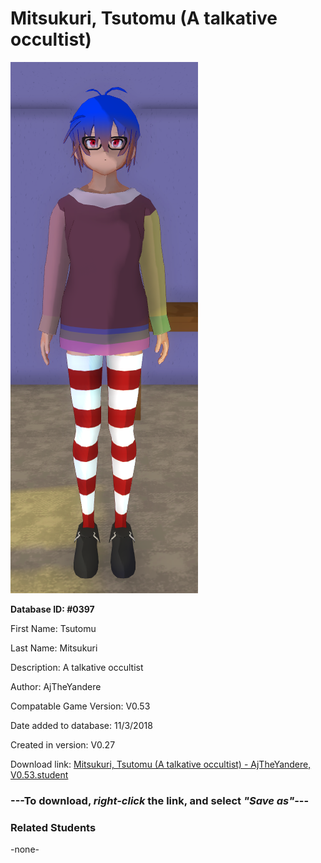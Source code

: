 # Mitsukuri, Tsutomu (A talkative occultist)

<img src="../../Files/Images/Mitsukuri, Tsutomu (A talkative occultist).png" title="Mitsukuri, Tsutomu (A talkative occultist) - AjTheYandere, V0.53">

**Database ID: #0397**

First Name: Tsutomu

Last Name: Mitsukuri

Description: A talkative occultist

Author: AjTheYandere

Compatable Game Version: V0.53

Date added to database: 11/3/2018

Created in version: V0.27

Download link: <a href="https://raw.githubusercontent.com/Arbiter1223/Daigaku-Gurashi-Custom-Students/master/Files/Student%20Files/Mitsukuri%2C%20Tsutomu%20(A%20talkative%20occultist)%20-%20AjTheYandere%2C%20V0.53.student">Mitsukuri, Tsutomu (A talkative occultist) - AjTheYandere, V0.53.student</a>

### ---**To download, _right-click_ the link, and select _"Save as"_**---

### Related Students

-none-
